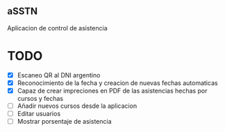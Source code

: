 ## aSSTN
Aplicacion de control de asistencia

# TODO

- [x] Escaneo QR al DNI argentino 
- [x] Reconocimiento de la fecha y creacion de nuevas fechas automaticas
- [x] Capaz de crear impreciones en PDF de las asistencias hechas por cursos y fechas
- [ ] Añadir nuevos cursos desde la aplicacion
- [ ] Editar usuarios
- [ ] Mostrar porsentaje de asistencia
